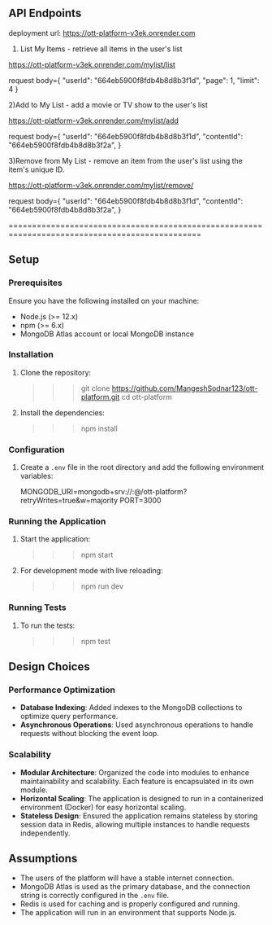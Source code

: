 ﻿## API Endpoints

deployment url: https://ott-platform-v3ek.onrender.com

1) List My Items - retrieve all items in the user's list

https://ott-platform-v3ek.onrender.com/mylist/list

request body={
    "userId": "664eb5900f8fdb4b8d8b3f1d",
    "page": 1, 
    "limit": 4
}


2)Add to My List - add a movie or TV show to the user's list

https://ott-platform-v3ek.onrender.com/mylist/add

request body={
    "userId": "664eb5900f8fdb4b8d8b3f1d",
    "contentId": "664eb5900f8fdb4b8d8b3f2a",
}


3)Remove from My List - remove an item from the user's list using the item's unique ID.

https://ott-platform-v3ek.onrender.com/mylist/remove/<contentId>

request body={
    "userId": "664eb5900f8fdb4b8d8b3f1d",
    "contentId": "664eb5900f8fdb4b8d8b3f2a",
}

 
===============================================================================================
## Setup

### Prerequisites

Ensure you have the following installed on your machine:

- Node.js (>= 12.x)
- npm (>= 6.x)
- MongoDB Atlas account or local MongoDB instance

### Installation

1. Clone the repository:

    >>>git clone https://github.com/MangeshSodnar123/ott-platform.git
    >>>cd ott-platform


2. Install the dependencies:
    >>>npm install


### Configuration

1. Create a `.env` file in the root directory and add the following environment variables:

    MONGODB_URI=mongodb+srv://<username>:<password>@<cluster-url>/ott-platform?retryWrites=true&w=majority
    PORT=3000
 

### Running the Application

1. Start the application:
    >>>npm start


2. For development mode with live reloading:
    >>>npm run dev


### Running Tests

1. To run the tests:
    >>>npm test


## Design Choices

### Performance Optimization

- **Database Indexing**: Added indexes to the MongoDB collections to optimize query performance.
- **Asynchronous Operations**: Used asynchronous operations to handle requests without blocking the event loop.

### Scalability

- **Modular Architecture**: Organized the code into modules to enhance maintainability and scalability. Each feature is encapsulated in its own module.
- **Horizontal Scaling**: The application is designed to run in a containerized environment (Docker) for easy horizontal scaling.
- **Stateless Design**: Ensured the application remains stateless by storing session data in Redis, allowing multiple instances to handle requests independently.

## Assumptions

- The users of the platform will have a stable internet connection.
- MongoDB Atlas is used as the primary database, and the connection string is correctly configured in the `.env` file.
- Redis is used for caching and is properly configured and running.
- The application will run in an environment that supports Node.js.

